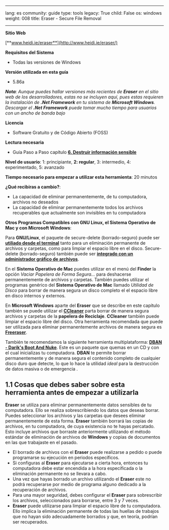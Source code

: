 

---

lang: es
community: guide
type: tools
legacy: True
child: False
os: windows
weight: 008
title: Eraser - Secure File Removal

---

**Sitio Web**  

[**www.heidi.ie/eraser**](http://www.heidi.ie/eraser/) 

**Requisitos del Sistema**

- Todas las versiones de Windows 

**Versión utilizada en esta guía**

- 5.86a

***Nota**: Aunque puedes hallar versiones más recientes de **Eraser** en el sitio web de los desarrolladores, estas no se incluyen aquí, pues estas requieren la instalación de **.Net Framework** en tu sistema de **Microsoft Windows**. Descargar el **.Net Framework** puede tomar mucho tiempo para usuarios con un ancho de banda bajo*

**Licencia**

- Software Gratuito y de Código Abierto (FOSS)

**Lectura necesaria**

- Guía Paso a Paso capítulo [**6. Destruir información sensible**](/es/chapter-6)

**Nivel de usuario**: 1: principiante, **2: regular**, 3: intermedio, 4: experimentado, 5: avanzado


**Tiempo necesario para empezar a utilizar esta herramienta**: 20 minutos

**¿Qué recibiras a cambio?**:

- La capacidad de eliminar permanentemente, de tu computadora, archivos no deseados
- La capacidad de eliminar permanentemente todos los archivos recuperables que actualmente son invisibles en tu computadora

**Otros Programas Compatibles con GNU Linux, el Sistema Operativo de Mac y con Microsoft Windows**:

Para **GNU/Linux**, el paquete de secure-delete (borrado-seguro) puede ser [**utiliado desde el terminal**](http://www.ghacks.net/2010/08/26/securely-delete-files-with-secure-delete/) tanto para un eliminación permanente de archivos y carpetas, como para limpiar el espacio libre en el disco. Secure-delete (borrado-seguro) también puede ser [**integrado con un administrador gráfico de archivos**](http://techthrob.com/2010/07/07/adding-a-secure-delete-option-to-nautilus-file-manager-in-linux/).

En el **Sistema Operativo de Mac** puedes utilizar en el menú del **Finder** la opción *Vaciar Papelera de Forma Segura...* para deshacerse permanentemente de archivos y carpetas. También puedes utilizar el programas genérico del **Sistema Operativo de Mac** llamado *Utilidad de Disco* para borrar de manera segura un disco completo el el espacio libre en disco internos y externos.

En **Microsoft Windows** aparte del **Eraser** que se describe en este capítulo también se puede utilizar el [**CCleaner**](/es/ccleaner_principal) parta borrar de manera segura archivos y carpetas de la **papelera de Reciclaje**. **CCleaner** también puede limpiar el espacio libre del disco. Otra herramienta recomendada que puede ser utilizada para eliminar permanentemente archivos de manera segura es [**Freeraser**](http://www.freeraser.com/).

También te recomendamos la siguiente herramienta multiplataforma: [**DBAN - Darik's Boot And Nuke**](http://www.dban.org/). Este es un paquete que quemas en un CD y con el cual inicializas tu computadora. **DBAN** te permite borrar permanentemente y de manera segura el contenido completo de cualquier disco duro que detecte, lo que lo hace la utilidad *ideal* para la destrucción de datos masiva o de emergencia .

## 1.1 Cosas que debes saber sobre esta herramienta antes de empezar a utilizarla ##

**Eraser** se utiliza para eliminar permanentemente datos sensibles de tu computadora. Ello se realiza sobrescribiendo los datos que deseas borrar. Puedes seleccionar los archivos y las carpetas que desees eliminar permanentemente de esta forma. **Eraser** también borrará las copias de archivos, en tu computadora, de cuya existencia no te hayas percatado. Esto incluye archivos que borraste anteriormente utilizando el método estándar de eliminación de archivos de **Windows** y copias de documentos en las que trabajaste en el pasado. 

- El borrado de archivos con el **Eraser** puede realizarse a pedido o puede programarse su ejecución en periodos específicos. 
- Si configuras al **Eraser** para ejecutarse a cierta hora, entonces tu computadora debe estar encendida a la hora especificada o la 	eliminación permanente no se llevara a cabo. 
- Una vez que hayas borrado un archivo utilizando el **Eraser** este no podrá recuperarse por medio de programa alguno dedicado a la 	recuperación de archivos.
- Para una mayor seguridad, debes configurar el **Eraser** para sobrescribir los archivos, seleccionados para borrarse, entre 3 y 7 	veces. 
- **Eraser** puede utilizarse para limpiar el espacio libre de tu computadora. Ello implica la eliminación permanente de todas las huellas de trabajos que no hayan sido adecuadamente borrados y que, en teoría, podrían ser recuperados.




